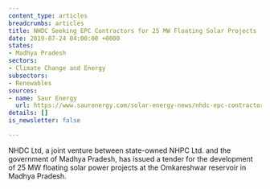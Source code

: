 ```yaml
---
content_type: articles
breadcrumbs: articles
title: NHDC Seeking EPC Contractors for 25 MW Floating Solar Projects
date: 2019-07-24 04:00:00 +0000
states:
- Madhya Pradesh
sectors:
- Climate Change and Energy
subsectors:
- Renewables
sources:
- name: Saur Energy
  url: https://www.saurenergy.com/solar-energy-news/nhdc-epc-contractors-25-mw-floating-solar-projects
details: []
is_newsletter: false

---
```

NHDC Ltd, a joint venture between state-owned NHPC Ltd. and the government of Madhya Pradesh, has issued a tender for the development of 25 MW floating solar power projects at the Omkareshwar reservoir in Madhya Pradesh.
